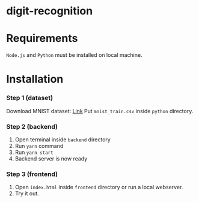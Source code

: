 # digit-recognition

# Requirements #
`Node.js` and `Python` must be installed on local machine.

# Installation #

### Step 1 (dataset) ###
Download MNIST dataset: [Link](https://www.kaggle.com/datasets/oddrationale/mnist-in-csv)
Put `mnist_train.csv` inside `python` directory.

### Step 2 (backend) ###
1. Open terminal inside `backend` directory
2. Run `yarn` command
3. Run `yarn start`
4. Backend server is now ready

### Step 3 (frontend) ###
1. Open `index.html` inside `frontend` directory or run a local webserver.
2. Try it out.

